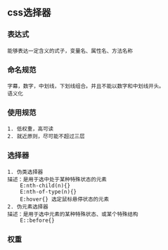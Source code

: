## css选择器
### 表达式
    能够表达一定含义的式子，变量名、属性名、方法名称
### 命名规范
    字幕，数字，中划线，下划线组合。并且不能以数字和中划线开头。
    语义化
### 使用规范
    1. 低权重，高可读
    2. 就近原则，尽可能不超过三层
### 选择器
    1. 伪类选择器
    描述：是用于选中处于某种特殊状态的元素
        E:nth-child(n){}
        E:nth-of-type(n){}
        E:hover{} 选定鼠标悬停状态的元素
    2. 伪元素选择器
    描述：是用于选中元素的某种特殊状态、或某个特殊结构
        E::before{}
### 权重
    